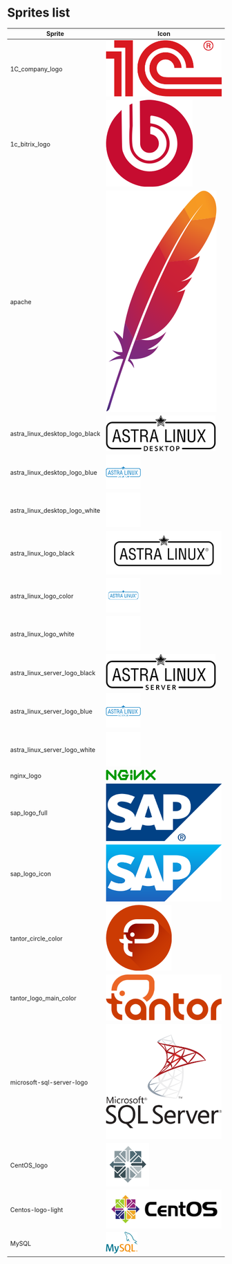 # Sprites list

| Sprite | Icon |
|--------|------|
|1C_company_logo|![1C_company_logo](pngs/1C_company_logo.png)|
|1c_bitrix_logo|![1c_bitrix_logo](pngs/1c_bitrix_logo.png)|
|apache|![apache](pngs/apache.png)|
|astra_linux_desktop_logo_black|![astra_linux_desktop_logo_black](pngs/astra_linux_desktop_logo_black.png)|
|astra_linux_desktop_logo_blue|![astra_linux_desktop_logo_blue](pngs/astra_linux_desktop_logo_blue.png)|
|astra_linux_desktop_logo_white|![astra_linux_desktop_logo_white](pngs/astra_linux_desktop_logo_white.png)|
|astra_linux_logo_black|![astra_linux_logo_black](pngs/astra_linux_logo_black.png)|
|astra_linux_logo_color|![astra_linux_logo_color](pngs/astra_linux_logo_color.png)|
|astra_linux_logo_white|![astra_linux_logo_white](pngs/astra_linux_logo_white.png)|
|astra_linux_server_logo_black|![astra_linux_server_logo_black](pngs/astra_linux_server_logo_black.png)|
|astra_linux_server_logo_blue|![astra_linux_server_logo_blue](pngs/astra_linux_server_logo_blue.png)|
|astra_linux_server_logo_white|![astra_linux_server_logo_white](pngs/astra_linux_server_logo_white.png)|
|nginx_logo|![nginx_logo](pngs/nginx_logo.png)|
|sap_logo_full|![sap_logo_full](pngs/sap_logo_full.png)|
|sap_logo_icon|![sap_logo_icon](pngs/sap_logo_icon.png)|
|tantor_circle_color|![tantor_circle_color](pngs/tantor_circle_color.png)|
|tantor_logo_main_color|![tantor_logo_main_color](pngs/tantor_logo_main_color.png)|
|microsoft-sql-server-logo|![microsoft-sql-server-logo](pngs/microsoft-sql-server-logo.png)|
|CentOS_logo|![CentOS_logo](pngs/CentOS_logo.png)|
|Centos-logo-light|![Centos-logo-light](pngs/Centos-logo-light.png)|
|MySQL|![MySQL](pngs/MySQL.png)|
